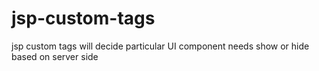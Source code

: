 # jsp-custom-tags
jsp custom tags will decide particular UI component needs show or hide based on server side  
